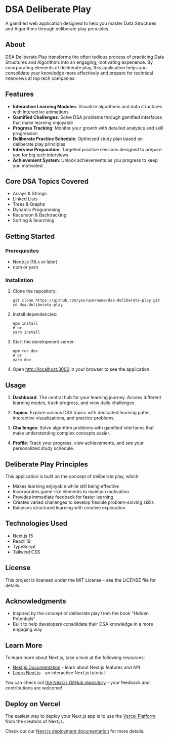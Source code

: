 # DSA Deliberate Play

A gamified web application designed to help you master Data Structures and Algorithms through deliberate play principles.

## About

DSA Deliberate Play transforms the often tedious process of practicing Data Structures and Algorithms into an engaging, motivating experience. By incorporating elements of deliberate play, this application helps you consolidate your knowledge more effectively and prepare for technical interviews at top tech companies.

## Features

- **Interactive Learning Modules**: Visualize algorithms and data structures with interactive animations
- **Gamified Challenges**: Solve DSA problems through gamified interfaces that make learning enjoyable
- **Progress Tracking**: Monitor your growth with detailed analytics and skill progression
- **Deliberate Practice Schedule**: Optimized study plan based on deliberate play principles
- **Interview Preparation**: Targeted practice sessions designed to prepare you for big tech interviews
- **Achievement System**: Unlock achievements as you progress to keep you motivated

## Core DSA Topics Covered

- Arrays & Strings
- Linked Lists
- Trees & Graphs
- Dynamic Programming
- Recursion & Backtracking
- Sorting & Searching

## Getting Started

### Prerequisites

- Node.js (18.x or later)
- npm or yarn

### Installation

1. Clone the repository:
   ```
   git clone https://github.com/yourusername/dsa-deliberate-play.git
   cd dsa-deliberate-play
   ```

2. Install dependencies:
   ```
   npm install
   # or
   yarn install
   ```

3. Start the development server:
   ```
   npm run dev
   # or
   yarn dev
   ```

4. Open [http://localhost:3000](http://localhost:3000) in your browser to see the application.

## Usage

1. **Dashboard**: The central hub for your learning journey. Access different learning modes, track progress, and view daily challenges.

2. **Topics**: Explore various DSA topics with dedicated learning paths, interactive visualizations, and practice problems.

3. **Challenges**: Solve algorithm problems with gamified interfaces that make understanding complex concepts easier.

4. **Profile**: Track your progress, view achievements, and see your personalized study schedule.

## Deliberate Play Principles

This application is built on the concept of deliberate play, which:

- Makes learning enjoyable while still being effective
- Incorporates game-like elements to maintain motivation
- Provides immediate feedback for faster learning
- Creates varied challenges to develop flexible problem-solving skills
- Balances structured learning with creative exploration

## Technologies Used

- Next.js 15
- React 19
- TypeScript
- Tailwind CSS

## License

This project is licensed under the MIT License - see the LICENSE file for details.

## Acknowledgments

- Inspired by the concept of deliberate play from the book "Hidden Potentials"
- Built to help developers consolidate their DSA knowledge in a more engaging way

## Learn More

To learn more about Next.js, take a look at the following resources:

- [Next.js Documentation](https://nextjs.org/docs) - learn about Next.js features and API.
- [Learn Next.js](https://nextjs.org/learn) - an interactive Next.js tutorial.

You can check out [the Next.js GitHub repository](https://github.com/vercel/next.js) - your feedback and contributions are welcome!

## Deploy on Vercel

The easiest way to deploy your Next.js app is to use the [Vercel Platform](https://vercel.com/new?utm_medium=default-template&filter=next.js&utm_source=create-next-app&utm_campaign=create-next-app-readme) from the creators of Next.js.

Check out our [Next.js deployment documentation](https://nextjs.org/docs/app/building-your-application/deploying) for more details.

